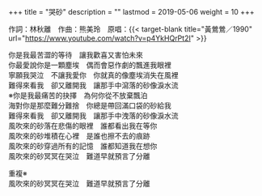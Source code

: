 +++
title = "哭砂"
description = ""
lastmod = 2019-05-06
weight = 10
+++

作詞：林秋離　作曲：熊美玲　原唱：{{< target-blank title="黃鶯鶯／1990" url="https://www.youtube.com/watch?v=p4YkHQrPt2I" >}}

你是我最苦澀的等待　讓我歡喜又害怕未來  
你最愛說你是一顆塵埃　偶而會惡作劇的飄進我眼裡  
寧願我哭泣　不讓我愛你　你就真的像塵埃消失在風裡  
難得來看我　卻又離開我　讓那手中瀉落的砂像淚水流  
※你是我最痛苦的抉擇　為何你從不放棄飄泊  
海對你是那麼難分難捨　你總是帶回滿口袋的砂給我  
難得來看我　卻又離開我　讓那手中洩落的砂像淚水流  
風吹來的砂落在悲傷的眼裡　誰都看出我在等你  
風吹來的砂堆積在心裡　是誰也擦不去的痕跡  
風吹來的砂穿過所有的記憶　誰都知道我在想你  
風吹來的砂冥冥在哭泣　難道早就預言了分離  

重複※  
風吹來的砂冥冥在哭泣　難道早就預言了分離 